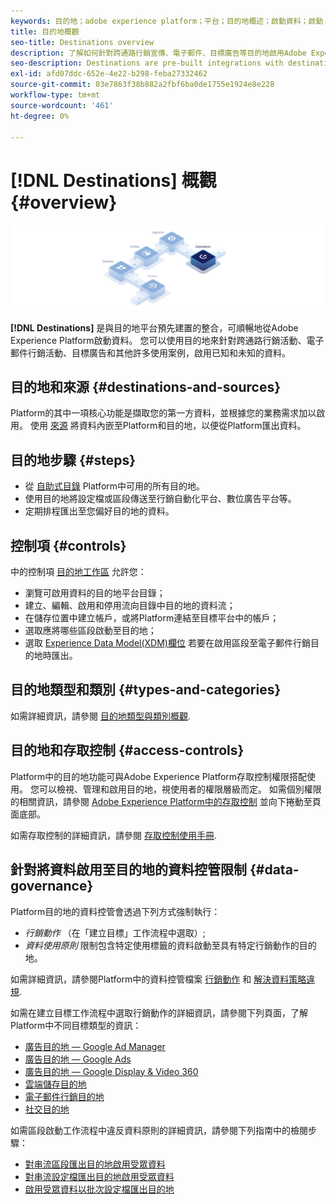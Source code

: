 ```yaml
---
keywords: 目的地；adobe experience platform；平台；目的地概述；啟動資料；啟動；
title: 目的地概觀
seo-title: Destinations overview
description: 了解如何針對跨通路行銷宣傳、電子郵件、目標廣告等目的地啟用Adobe Experience Platform資料。
seo-description: Destinations are pre-built integrations with destination platforms that allow for the seamless activation of data from Adobe Experience Platform. You can use Destinations in the Adobe Experience Platform to activate your known and unknown data for cross-channel marketing campaigns, email campaigns, targeted advertising, and many other use cases.
exl-id: afd07ddc-652e-4e22-b298-feba27332462
source-git-commit: 03e7863f38b882a2fbf6ba0de1755e1924e8e228
workflow-type: tm+mt
source-wordcount: '461'
ht-degree: 0%

---
```


# [!DNL Destinations] 概觀 {#overview}

![目的地概述橫幅](./assets/overview/destinations-overview-banner.png)

**[!DNL Destinations]** 是與目的地平台預先建置的整合，可順暢地從Adobe Experience Platform啟動資料。 您可以使用目的地來針對跨通路行銷活動、電子郵件行銷活動、目標廣告和其他許多使用案例，啟用已知和未知的資料。

## 目的地和來源 {#destinations-and-sources}

Platform的其中一項核心功能是擷取您的第一方資料，並根據您的業務需求加以啟用。 使用 [來源](../sources/home.md) 將資料內嵌至Platform和目的地，以便從Platform匯出資料。

## 目的地步驟 {#steps}

* 從 [自助式目錄](./catalog/overview.md) Platform中可用的所有目的地。
* 使用目的地將設定檔或區段傳送至行銷自動化平台、數位廣告平台等。
* 定期排程匯出至您偏好目的地的資料。

## 控制項 {#controls}

中的控制項 [目的地工作區](./ui/destinations-workspace.md) 允許您：

* 瀏覽可啟用資料的目的地平台目錄；
* 建立、編輯、啟用和停用流向目錄中目的地的資料流；
* 在儲存位置中建立帳戶，或將Platform連結至目標平台中的帳戶；
* 選取應將哪些區段啟動至目的地；
* 選取 [Experience Data Model(XDM)欄位](../xdm/home.md) 若要在啟用區段至電子郵件行銷目的地時匯出。

## 目的地類型和類別 {#types-and-categories}

如需詳細資訊，請參閱 [目的地類型與類別概觀](./destination-types.md).

## 目的地和存取控制 {#access-controls}

Platform中的目的地功能可與Adobe Experience Platform存取控制權限搭配使用。 您可以檢視、管理和啟用目的地，視使用者的權限層級而定。 如需個別權限的相關資訊，請參閱 [Adobe Experience Platform中的存取控制](../access-control/home.md) 並向下捲動至頁面底部。

如需存取控制的詳細資訊，請參閱 [存取控制使用手冊](../access-control/ui/overview.md).

## 針對將資料啟用至目的地的資料控管限制 {#data-governance}

Platform目的地的資料控管會透過下列方式強制執行：

* *行銷動作* （在「建立目標」工作流程中選取）;
* *資料使用原則* 限制包含特定使用標籤的資料啟動至具有特定行銷動作的目的地。

如需詳細資訊，請參閱Platform中的資料控管檔案 [行銷動作](../data-governance/policies/overview.md) 和 [解決資料策略違規](../data-governance/enforcement/auto-enforcement.md).

如需在建立目標工作流程中選取行銷動作的詳細資訊，請參閱下列頁面，了解Platform中不同目標類型的資訊：

* [廣告目的地 — Google Ad Manager ](./catalog/advertising/google-ad-manager.md)
* [廣告目的地 — Google Ads](./catalog/advertising/google-ads-destination.md)
* [廣告目的地 — Google Display &amp; Video 360 ](./catalog/advertising/google-dv360.md)
* [雲端儲存目的地](./catalog/cloud-storage/overview.md)
* [電子郵件行銷目的地](./catalog/email-marketing/overview.md)
* [社交目的地](./catalog/social/overview.md)

如需區段啟動工作流程中違反資料原則的詳細資訊，請參閱下列指南中的檢閱步驟：

* [對串流區段匯出目的地啟用受眾資料](./ui/activate-segment-streaming-destinations.md#review)
* [對串流設定檔匯出目的地啟用受眾資料](./ui/activate-streaming-profile-destinations.md#review)
* [啟用受眾資料以批次設定檔匯出目的地](./ui/activate-batch-profile-destinations.md#review)
